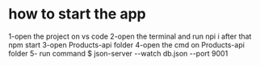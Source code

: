 # how to start the app
1-open the project on vs code 
2-open the terminal and run npi i after that npm start
3-open Products-api folder
4-open the cmd on Products-api folder
5- run command $ json-server --watch db.json --port 9001



